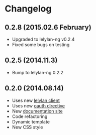 # Changelog

## 0.2.8 (2015.02.6 February)

* Upgraded to lelylan-ng v0.2.4
* Fixed some bugs on testing

## 0.2.5 (2014.11.3)

* Bump to lelylan-ng 0.2.2

## 0.2.0 (2014.08.14)

* Uses new [lelylan client](http://lelylan.github.io/lelylan-ng/)
* Uses new [oauth directive](http://andreareginato.github.io/oauth-ng/)
* New [documentation site](http://lelylan.github.com/device-directive-ng)
* Code refactoring
* Dynamic template
* New CSS style
